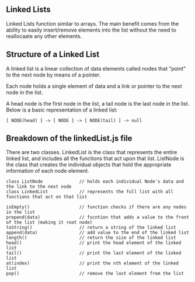 ## Linked Lists

Linked Lists function similar to arrays. The main benefit comes from the ability to easily insert/remove elements into the list without the need to reallocaate any other elements.

## Structure of a Linked List
A linked list is a linear collection of data elements called nodes that “point” to the next node by means of a pointer.

Each node holds a single element of data and a link or pointer to the next node in the list.

A head node is the first node in the list, a tail node is the last node in the list. Below is a basic representation of a linked list:

    [ NODE(head) ] -> [ NODE ] -> [ NODE(tail) ] -> null

## Breakdown of the linkedList.js file

There are two classes. LinkedList is the class that represents the entire linked list, and includes all the functions that act upon that list. ListNode is the class that creates the individual objects that hold the appropriate information of each node element.

    class ListNode              // holds each individual Node's data and the link to the next node
    class LinkedList            // represents the full list with all functions that act on that list

    isEmpty()                   // function checks if there are any nodes in the list
    prepend(data)               // fucntion that adds a value to the front of the list (making it root node)
    toString()                  // return a string of the linked list
    append(data)                // add value to the end of the linked list
    length()                    // return the size of the linked list
    head()                      // print the head element of the linked list
    tail()                      // print the last element of the linked list
    at(index)                   // print the nth element of the linked list
    pop()                       // remove the last element from the list
